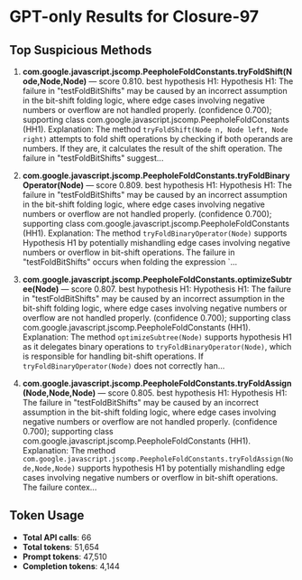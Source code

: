 # GPT-only Results for Closure-97

## Top Suspicious Methods

1. **com.google.javascript.jscomp.PeepholeFoldConstants.tryFoldShift(Node,Node,Node)** — score 0.810. best hypothesis H1: Hypothesis H1: The failure in "testFoldBitShifts" may be caused by an incorrect assumption in the bit-shift folding logic, where edge cases involving negative numbers or overflow are not handled properly. (confidence 0.700); supporting class com.google.javascript.jscomp.PeepholeFoldConstants (HH1).
    Explanation: The method `tryFoldShift(Node n, Node left, Node right)` attempts to fold shift operations by checking if both operands are numbers. If they are, it calculates the result of the shift operation. The failure in "testFoldBitShifts" suggest...

2. **com.google.javascript.jscomp.PeepholeFoldConstants.tryFoldBinaryOperator(Node)** — score 0.809. best hypothesis H1: Hypothesis H1: The failure in "testFoldBitShifts" may be caused by an incorrect assumption in the bit-shift folding logic, where edge cases involving negative numbers or overflow are not handled properly. (confidence 0.700); supporting class com.google.javascript.jscomp.PeepholeFoldConstants (HH1).
    Explanation: The method `tryFoldBinaryOperator(Node)` supports Hypothesis H1 by potentially mishandling edge cases involving negative numbers or overflow in bit-shift operations. The failure in "testFoldBitShifts" occurs when folding the expression `...

3. **com.google.javascript.jscomp.PeepholeFoldConstants.optimizeSubtree(Node)** — score 0.807. best hypothesis H1: Hypothesis H1: The failure in "testFoldBitShifts" may be caused by an incorrect assumption in the bit-shift folding logic, where edge cases involving negative numbers or overflow are not handled properly. (confidence 0.700); supporting class com.google.javascript.jscomp.PeepholeFoldConstants (HH1).
    Explanation: The method `optimizeSubtree(Node)` supports hypothesis H1 as it delegates binary operations to `tryFoldBinaryOperator(Node)`, which is responsible for handling bit-shift operations. If `tryFoldBinaryOperator(Node)` does not correctly han...

4. **com.google.javascript.jscomp.PeepholeFoldConstants.tryFoldAssign(Node,Node,Node)** — score 0.805. best hypothesis H1: Hypothesis H1: The failure in "testFoldBitShifts" may be caused by an incorrect assumption in the bit-shift folding logic, where edge cases involving negative numbers or overflow are not handled properly. (confidence 0.700); supporting class com.google.javascript.jscomp.PeepholeFoldConstants (HH1).
    Explanation: The method `com.google.javascript.jscomp.PeepholeFoldConstants.tryFoldAssign(Node,Node,Node)` supports hypothesis H1 by potentially mishandling edge cases involving negative numbers or overflow in bit-shift operations. The failure contex...


## Token Usage

- **Total API calls**: 66
- **Total tokens**: 51,654
- **Prompt tokens**: 47,510
- **Completion tokens**: 4,144

